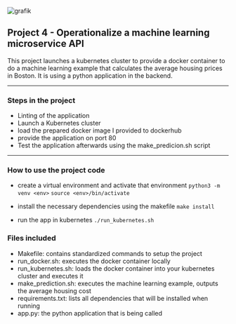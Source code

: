 ![grafik](https://user-images.githubusercontent.com/90322369/159933066-d79a6486-3d3e-4db6-8660-73a391e6dfb0.png)


## Project 4 - Operationalize a machine learning microservice API

This project launches a kubernetes cluster to provide a docker container to do a machine learning example that calculates the average housing prices in Boston. It is using a python application in the backend.

---

### Steps in the project

* Linting of the application
* Launch a Kubernetes cluster
* load the prepared docker image I provided to dockerhub
* provide the application on port 80
* Test the application afterwards using the make_predicion.sh script

---

### How to use the project code

* create a virtual environment and activate that environment
`python3 -m venv <env>`
`source <env>/bin/activate`

* install the necessary dependencies using the makefile
`make install`

* run the app in kubernetes
`./run_kubernetes.sh`
  
### Files included

* Makefile: contains standardized commands to setup the project
* run_docker.sh: executes the docker container locally
* run_kubernetes.sh: loads the docker container into your kubernetes cluster and executes it
* make_prediction.sh: executes the machine learning example, outputs the average housing cost
* requirements.txt: lists all dependencies that will be installed when running
* app.py: the python application that is being called

